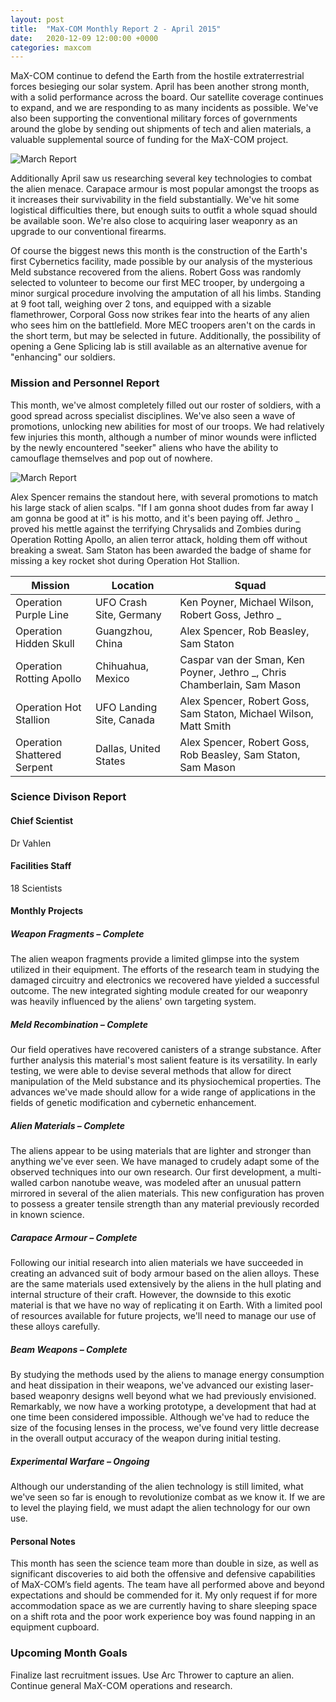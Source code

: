 ```yaml
---
layout: post
title:  "MaX-COM Monthly Report 2 - April 2015"
date:   2020-12-09 12:00:00 +0000
categories: maxcom
---
```


MaX-COM continue to defend the Earth from the hostile extraterrestrial forces besieging our solar system. April has been another strong month, with a solid performance across the board. Our satellite coverage continues to expand, and we are responding to as many incidents as possible. We've also been supporting the conventional military forces of governments around the globe by sending out shipments of tech and alien materials, a valuable supplemental source of funding for the MaX-COM project.

![March Report]({{site.url}}/assets/maxcom_april_2015_report.png)

Additionally April saw us researching several key technologies to combat the alien menace. Carapace armour is most popular amongst the troops as it increases their survivability in the field substantially. We've hit some logistical difficulties there, but enough suits to outfit a whole squad should be available soon. We're also close to acquiring laser weaponry as an upgrade to our conventional firearms.

Of course the biggest news this month is the construction of the Earth's first Cybernetics facility, made possible by our analysis of the mysterious Meld substance recovered from the aliens. Robert Goss was randomly selected to volunteer to become our first MEC trooper, by undergoing a minor surgical procedure involving the amputation of all his limbs. Standing at 9 foot tall, weighing over 2 tons, and equipped with a sizable flamethrower, Corporal Goss now strikes fear into the hearts of any alien who sees him on the battlefield. More MEC troopers aren't on the cards in the short term, but may be selected in future. Additionally, the possibility of opening a Gene Splicing lab is still available as an alternative avenue for "enhancing" our soldiers.

### Mission and Personnel Report

This month, we've almost completely filled out our roster of soldiers, with a good spread across specialist disciplines. We've also seen a wave of promotions, unlocking new abilities for most of our troops. We had relatively few injuries this month, although a number of minor wounds were inflicted by the newly encountered "seeker" aliens who have the ability to camouflage themselves and pop out of nowhere.

![March Report]({{site.url}}/assets/maxcom_april_2015_personnel.png)

Alex Spencer remains the standout here, with several promotions to match his large stack of alien scalps. "If I am gonna shoot dudes from far away I am gonna be good at it" is his motto, and it's been paying off. Jethro _ proved his mettle against the terrifying Chrysalids and Zombies during Operation Rotting Apollo, an alien terror attack, holding them off without breaking a sweat. Sam Staton has been awarded the badge of shame for missing a key rocket shot during Operation Hot Stallion.

Mission | Location | Squad
--------|----------|------
Operation Purple Line | UFO Crash Site, Germany | Ken Poyner, Michael Wilson, Robert Goss, Jethro _
Operation Hidden Skull | Guangzhou, China | Alex Spencer, Rob Beasley, Sam Staton
Operation Rotting Apollo | Chihuahua, Mexico | Caspar van der Sman, Ken Poyner, Jethro _, Chris Chamberlain, Sam Mason
Operation Hot Stallion | UFO Landing Site, Canada | Alex Spencer, Robert Goss, Sam Staton, Michael Wilson, Matt Smith
Operation Shattered Serpent | Dallas, United States | Alex Spencer, Robert Goss, Rob Beasley, Sam Staton, Sam Mason

### Science Divison Report

#### Chief Scientist
Dr Vahlen

#### Facilities Staff
18 Scientists

#### Monthly Projects

##### Weapon Fragments – Complete
The alien weapon fragments provide a limited glimpse into the system utilized in their equipment. The efforts of the research team in studying the damaged circuitry and electronics we recovered have yielded a successful outcome. The new integrated sighting module created for our weaponry was heavily influenced by the aliens' own targeting system.

##### Meld Recombination – Complete
Our field operatives have recovered canisters of a strange substance. After further analysis this material's most salient feature is its versatility. In early testing, we were able to devise several methods that allow for direct manipulation of the Meld substance and its physiochemical properties. The advances we've made should allow for a wide range of applications in the fields of genetic modification and cybernetic enhancement.

##### Alien Materials – Complete
The aliens appear to be using materials that are lighter and stronger than anything we've ever seen. We have managed to crudely adapt some of the observed techniques into our own research. Our first development, a multi-walled carbon nanotube weave, was modeled after an unusual pattern mirrored in several of the alien materials. This new configuration has proven to possess a greater tensile strength than any material previously recorded in known science.

##### Carapace Armour – Complete
Following our initial research into alien materials we have succeeded in creating an advanced suit of body armour based on the alien alloys. These are the same materials used extensively by the aliens in the hull plating and internal structure of their craft. However, the downside to this exotic material is that we have no way of replicating it on Earth. With a limited pool of resources available for future projects, we'll need to manage our use of these alloys carefully. 

##### Beam Weapons – Complete
By studying the methods used by the aliens to manage energy consumption and heat dissipation in their weapons, we've advanced our existing laser-based weaponry designs well beyond what we had previously envisioned. Remarkably, we now have a working prototype, a development that had at one time been considered impossible. Although we've had to reduce the size of the focusing lenses in the process, we've found very little decrease in the overall output accuracy of the weapon during initial testing.

##### Experimental Warfare – Ongoing
Although our understanding of the alien technology is still limited, what we've seen so far is enough to revolutionize combat as we know it. If we are to level the playing field, we must adapt the alien technology for our own use.

#### Personal Notes
This month has seen the science team more than double in size, as well as significant discoveries to aid both the offensive and defensive capabilities of MaX-COM’s field agents. The team have all performed above and beyond expectations and should be commended for it. My only request if for more accommodation space as we are currently having to share sleeping space on a shift rota and the poor work experience boy was found napping in an equipment cupboard.

### Upcoming Month Goals

Finalize last recruitment issues. Use Arc Thrower to capture an alien. Continue general MaX-COM operations and research.
